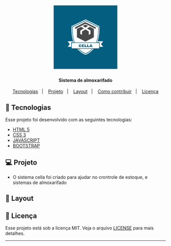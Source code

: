 <h1 align="center">
    <img alt="CELLA" title="#CELLA" src="https://github.com/IamThiago-IT/Cella/blob/master/img/SenaiLogo3_2_20.png" width="200px" />
</h1>
<h4 align="center">
   Sistema de almoxarifado
</h4>
<p align="center">
  <a href="#rocket-tecnologias">Tecnologias</a>&nbsp;&nbsp;&nbsp;|&nbsp;&nbsp;&nbsp;
  <a href="#-projeto">Projeto</a>&nbsp;&nbsp;&nbsp;|&nbsp;&nbsp;&nbsp;
  <a href="#-layout">Layout</a>&nbsp;&nbsp;&nbsp;|&nbsp;&nbsp;&nbsp;
  <a href="#-como-contribuir">Como contribuir</a>&nbsp;&nbsp;&nbsp;|&nbsp;&nbsp;&nbsp;
  <a href="#memo-licença">Licença</a>
</p>

## :rocket: Tecnologias

Esse projeto foi desenvolvido com as seguintes tecnologias:

- [HTML 5](https://nodejs.org/en/)
- [CSS 3](https://reactjs.org)
- [JAVASCRIPT](https://facebook.github.io/react-native/)
- [BOOTSTRAP](https://expo.io/)

## 💻 Projeto
- O sistema cella foi criado para ajudar no crontrole de estoque, e sistemas de almoxarifado

## 🔖 Layout

## :memo: Licença

Esse projeto está sob a licença MIT. Veja o arquivo [LICENSE](LICENSE.md) para mais detalhes.

---
